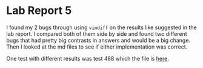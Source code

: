 # Lab Report 5

I found my 2 bugs through using ```vimdiff``` on the results like suggested in the lab report. I compared both of them side by side and found two different bugs that had pretty big contrasts in answers and would be a big change. Then I looked at the md files to see if either implementation was correct.


One test with different results was test 488 which the file is [here](https://github.com/nidhidhamnani/markdown-parser/blob/main/test-files/488.html.test).
